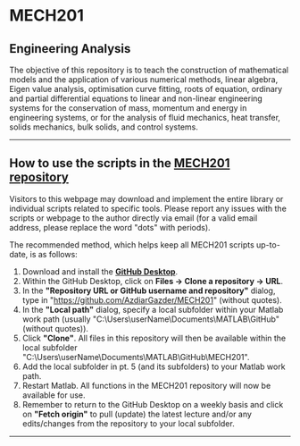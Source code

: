 # MECH201
 ## Engineering Analysis

The objective of this repository is to teach the construction of mathematical models and the application of various numerical methods, linear algebra, Eigen value analysis, optimisation curve fitting, roots of equation, ordinary and partial differential equations to linear and non-linear engineering systems for the conservation of mass, momentum and energy in engineering systems, or for the analysis of fluid mechanics, heat transfer, solids mechanics, bulk solids, and control systems. 

---

## How to use the scripts in the [**MECH201 repository**](https://github.com/AzdiarGazder/MECH201)
Visitors to this webpage may download and implement the entire library or individual scripts related to specific tools. Please report any issues with the scripts or webpage to the author directly via email (for a valid email address, please replace the word "dots" with periods).

The recommended method, which helps keep all MECH201 scripts up-to-date, is as follows: 
1. Download and install the [**GitHub Desktop**](https://desktop.github.com/).
2. Within the GitHub Desktop, click on **Files -> Clone a repository -> URL**.
3. In the **"Repository URL or GitHub username and repository"** dialog, type in "https://github.com/AzdiarGazder/MECH201" (without quotes).
4. In the **"Local path"** dialog, specify a local subfolder within your Matlab work path (usually "C:\Users\userName\Documents\MATLAB\GitHub" (without quotes)).
5. Click **"Clone"**. All files in this repository will then be available within the local subfolder "C:\Users\userName\Documents\MATLAB\GitHub\MECH201".
6. Add the local subfolder in pt. 5 (and its subfolders) to your Matlab work path. 
7. Restart Matlab. All functions in the MECH201 repository will now be available for use.
8. Remember to return to the GitHub Desktop on a weekly basis and click on **"Fetch origin"** to pull (update) the latest lecture and/or any edits/changes from the repository to your local subfolder. 

---
